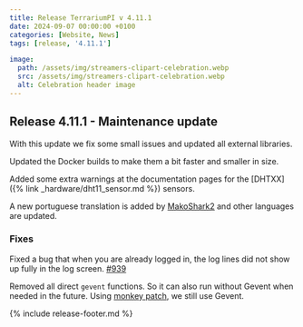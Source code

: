 ```yaml
---
title: Release TerrariumPI v 4.11.1
date: 2024-09-07 00:00:00 +0100
categories: [Website, News]
tags: [release, '4.11.1']

image:
  path: /assets/img/streamers-clipart-celebration.webp
  src: /assets/img/streamers-clipart-celebration.webp
  alt: Celebration header image
---
```


## Release 4.11.1 - Maintenance update

With this update we fix some small issues and updated all external libraries.

Updated the Docker builds to make them a bit faster and smaller in size.

Added some extra warnings at the documentation pages for the
[DHTXX]({% link _hardware/dht11_sensor.md %}) sensors.

A new portuguese translation is added by
[MakoShark2](https://github.com/MakoShark2) and other languages are updated.

### Fixes

Fixed a bug that when you are already logged in, the log lines did not show up
fully in the log screen.
[#939](https://github.com/theyosh/TerrariumPI/issues/939)

Removed all direct `gevent` functions. So it can also run without Gevent when
needed in the future. Using
[monkey patch](https://www.gevent.org/api/gevent.monkey.html), we still use
Gevent.

{% include release-footer.md %}
